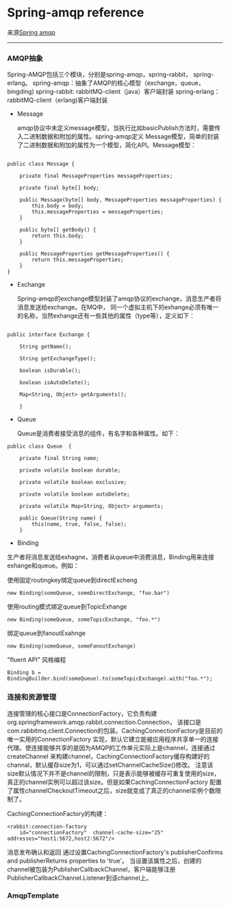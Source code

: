 # Spring-amqp reference

来源[Spring amqp](http://docs.spring.io/spring-amqp/docs/1.4.5.RELEASE/reference/html/amqp.html#d4e369)

<hr/>

### AMQP抽象

Spring-AMQP包括三个模块，分别是spring-amqp，spring-rabbit， spring-erlang。
spring-amqp：抽象了AMQP的核心模型（exchange，queue，bingding)
spring-rabbit: rabbitMQ-client（java）客户端封装
spring-erlang：rabbitMQ-client（erlang)客户端封装

- Message

    amqp协议中未定义message模型，当执行比如basicPublish方法时，需要传入二进制数据和附加的属性。spring-amqp定义
    Message模型，简单的封装了二进制数据和附加的属性为一个模型，简化API。Message模型：

```

public class Message {

    private final MessageProperties messageProperties;

    private final byte[] body;

    public Message(byte[] body, MessageProperties messageProperties) {
        this.body = body;
        this.messageProperties = messageProperties;
    }

    public byte[] getBody() {
        return this.body;
    }

    public MessageProperties getMessageProperties() {
        return this.messageProperties;
    }
}
```

- Exchange

    Spring-amqp的exchange模型封装了amqp协议的exchange，消息生产者将消息发送给exchange。在MQ中，
    同一个虚拟主机下的exhange必须有唯一的名称，当然exhange还有一些其他的属性（type等），定义如下：

```

public interface Exchange {

    String getName();

    String getExchangeType();

    boolean isDurable();

    boolean isAutoDelete();

    Map<String, Object> getArguments();

    }
```
- Queue

    Queue是消费者接受消息的组件，有名字和各种属性。如下：

```
public class Queue  {

    private final String name;

    private volatile boolean durable;

    private volatile boolean exclusive;

    private volatile boolean autoDelete;

    private volatile Map<String, Object> arguments;

    public Queue(String name) {
        this(name, true, false, false);
    }
```

- Binding

生产者将消息发送给exhagne，消费者从queue中消费消息，Binding用来连接exhange和queue。例如：

使用固定routingkey绑定queue到directExcheng

```
new Binding(someQueue, someDirectExchange, "foo.bar")
```

使用routing模式绑定queue到TopicExhange

```
new Binding(someQueue, someTopicExchange, "foo.*")
```

绑定queue到fanoutExahnge

```
new Binding(someQueue, someFanoutExchange)
```

"fluent API" 风格编程

```
Binding b = BindingBuilder.bind(someQueue).to(someTopicExchange).with("foo.*");
```

### 连接和资源管理

连接管理的核心接口是ConnectionFactory，它负责构建org.springframework.amqp.rabbit.connection.Connection，
该接口是com.rabbitmq.client.Connection的包装。CachingConnectionFactory是目前的唯一实用的ConnectionFactory
实现，默认它建立能被应用程序共享单一的连接代理。使连接能够共享的是因为AMQP的工作单元实际上是channel，连接通过createChannel
来构建channel，CachingConnectionFactory缓存构建好的channal，默认缓存size为1，可以通过setChannelCacheSize()修改。
注意该size默认情况下并不是channel的限制，只是表示能够被缓存可重复使用的size，真正的channel实例可以超过该size。但是如果CachingConnectionFactory
配置了属性channelCheckoutTimeout之后，size就变成了真正的channel实例个数限制了。

CachingConnectionFactory的构建：

```
<rabbit:connection-factory
    id="connectionFactory"  channel-cache-size="25" addresses="host1:5672,host2:5672"/>
```

消息发布确认和返回
通过设置CachingConnectionFactory's publisherConfirms and publisherReturns properties to 'true'。
当设置该属性之后，创建的channel被包装为PublisherCallbackChannel，客户端能够注册 PublisherCallbackChannel.Listener到该channel上。


### AmqpTemplate

